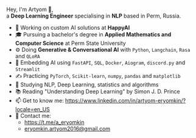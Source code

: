 Hey, I'm Artyom 👋,  
a **Deep Learning Engineer** specialising in **NLP** based in Perm, Russia.

- 💼 Working on custom AI solutions at **HappyAI**
- 🎓 Pursuing a bachelor's degree in **Applied Mathematics and Computer Science** at Perm State University
- ⚙️ Doing **Generative & Conversational AI** with `Python`, `Langchain`, `Rasa` and `QLoRA`
- 👾 Embedding AI using `FastAPI`, `SQL`, `Docker`, `Aiogram`, `discord.py` and `Streamlit` 
- ✍️ Practicing `PyTorch`, `Scikit-learn`, `numpy`, `pandas` and `matplotlib`
- 🌱 Studying NLP, Deep Learning, statistics and algorithms
- 📚 Reading "Understanding Deep Learning" by Simon J. D. Prince
- 📫 Get to know me: https://www.linkedin.com/in/artyom-eryomkin/?locale=en_US
- 📱 Contact me:
  - https://t.me/a_eryomkin
  - eryomkin.artyom2016@gmail.com

